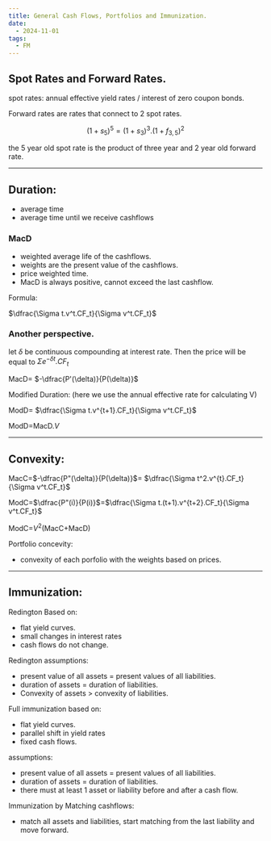 ```yaml
---
title: General Cash Flows, Portfolios and Immunization.
date:
  - 2024-11-01
tags:
  - FM
---
```

## Spot Rates and Forward Rates.

spot rates: annual effective yield rates / interest of zero coupon bonds.

Forward rates are rates that connect to 2 spot rates.

$$
(1+s_5)^5=(1+s_3)^3.(1+f_{3,5})^2
$$


the 5 year old spot rate is the product of three year and 2 year old forward rate.


---

## Duration:
- average time
- average time until we receive cashflows

### MacD
- weighted average life of the cashflows.
- weights are the present value of the cashflows.
- price weighted time.
- MacD is always positive, cannot exceed the last cashflow.

Formula:

$\dfrac{\Sigma t.v^t.CF_t}{\Sigma v^t.CF_t}$

### Another perspective.
 let $\delta$ be continuous compounding at interest rate. Then the price will be equal to $\Sigma e^{-\delta t}.CF_t$

MacD= $-\dfrac{P'(\delta)}{P(\delta)}$

Modified Duration:
(here we use the annual effective rate for calculating V)

ModD= $\dfrac{\Sigma t.v^{t+1}.CF_t}{\Sigma v^t.CF_t}$

ModD=MacD.$V$

---

## Convexity:

MacC=$-\dfrac{P"(\delta)}{P(\delta)}$= $\dfrac{\Sigma t^2.v^{t}.CF_t}{\Sigma v^t.CF_t}$


ModC=$\dfrac{P"(i)}{P(i)}$=$\dfrac{\Sigma t.(t+1).v^{t+2}.CF_t}{\Sigma v^t.CF_t}$


ModC=$V^2$(MacC+MacD)


Portfolio concevity:
- convexity of each porfolio with the weights based on prices.

---

## Immunization:

Redington Based on:
- flat yield curves.
- small changes in interest rates
- cash flows do not change.

Redington assumptions:
- present value of all assets = present values of all liabilities.
- duration of assets = duration of liabilities.
- Convexity of assets > convexity of liabilities.

Full immunization based on:
- flat yield curves.
- parallel shift in yield rates
- fixed cash flows.

assumptions:
- present value of all assets = present values of all liabilities.
- duration of assets = duration of liabilities.
- there must at least 1 asset or liability before and after a cash flow.

Immunization by Matching cashflows:
- match all assets and liabilities, start matching from the last liability and move forward.